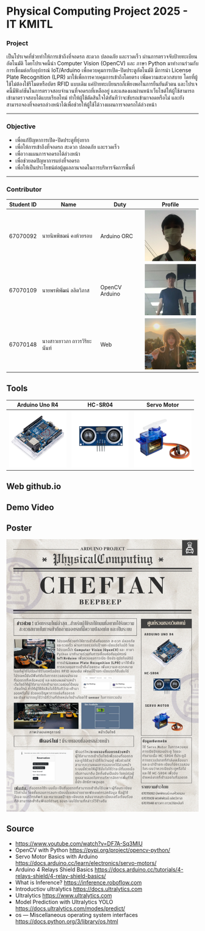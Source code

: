 # Physical Computing Project 2025 - IT KMITL

### Project
เป็นโปรเจคที่ช่วยทำให้การเข้าถึงที่จอดรถ สะดวก ปลอดภัย และรวดเร็ว ผ่านการตรวจจับป้ายทะเบียนอัตโนมัติ โดยโปรเจคนี้นำ Computer Vision (OpenCV) และ ภาษา Python มาทำงานร่วมกับการเชื่อมต่อกับอุปกรณ์ IoT/Arduino เพื่อควบคุมการเปิด-ปิดประตูอัตโนมัติ มีการนำ License Plate Recognition (LPR) มาใช้เพื่อการควบคุมการเข้าถึงโดยตรง เพิ่มความสะดวกสบาย โดยที่ผู้ใช้ไม่ต้องใช้รีโมตหรือบัตร RFID แบบเดิม แค่ป้ายทะเบียนรถก็เพียงพอในการยืนยันตัวตน และโปรเจคนี้มีฟังก์ชันในการตรวจสอบจำนวนที่จอดรถที่เหลืออยู่ และแสดงผลผ่านหน้าเว็บไซต์ให้ผู้ใช้สามารถเข้ามาตรวจสอบได้แบบเรียลไทม์ ทำให้ผู้ใช้ตัดสินใจได้ทันทีว่าจะขับรถเข้ามาจอดหรือไม่ และยังสามารถจองที่จอดรถล่วงหน้าได้เพื่อช่วยให้ผู้ใช้ได้วางแผนการจอดรถได้ล่วงหน้า


<hr>

### Objective

- เพื่อแก้ปัญหาการเปิด-ปิดประตูที่ยุ่งยาก
- เพื่อให้การเข้าถึงที่จอดรถ สะดวก ปลอดภัย และรวดเร็ว
- เพื่อวางแผนการจอดรถได้ล่วงหน้า
- เพื่อช่วยลดปัญหาการแย่งที่จอดรถ
- เพื่อให้เป็นประโยชน์ต่อผู้ดูแลลานจอดในการบริหารจัดการพื้นที่
<hr>

### Contributor
| Student ID | Name | Duty | Profile |
|--|--|--|--|
| 67070092 | นายนิพพิชฌน์ คงห้วยรอบ | Arduino ORC | <img src="Web_project/images/pitch.png" width="150">|
| 67070109 | นายพรพิพัฒน์ ลลิตวิภาส |OpenCV Arduino | <img src="Web_project/images/tobyC.png" width="150"> |
| 67070148 | นางสาวเยาวภา ถาวรวิริยะนันท์ | Web | <img src="Web_project/images/bambooC.png" width="150"> |

## Tools
| Arduino Uno R4 | HC-SR04 | Servo Motor |
|--|--|--|
| <img src="Web_project/images/arduino.png" width="150"> | <img src="Web_project/images/HC-SR04.png" width="150"> | <img src="Web_project/images/servoc.png" width="150"> |


## Web github.io
## Demo Video
## Poster
<a href = "https://drive.google.com/drive/folders/1e_FzrNQVKajnIAMAk_B2tNfzFBrcT_Pi"><img src="Web_project/images/Poster.png"></a>

## Source
- https://www.youtube.com/watch?v=DF7A-Sq3MlU
- OpenCV with Python https://pypi.org/project/opencv-python/
- Servo Motor Basics with Arduino https://docs.arduino.cc/learn/electronics/servo-motors/
- Arduino 4 Relays Shield Basics https://docs.arduino.cc/tutorials/4-relays-shield/4-relay-shield-basics/
- What is Inference? https://inference.roboflow.com
- Introductiov ultralytics https://docs.ultralytics.com
- Ultralytics https://www.ultralytics.com
- Model Prediction with Ultralytics YOLO https://docs.ultralytics.com/modes/predict/
- os — Miscellaneous operating system interfaces https://docs.python.org/3/library/os.html


